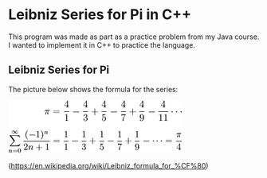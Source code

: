 # Leibniz Series for Pi in C++
This program was made as part as a practice problem from my Java course. I wanted to implement it in C++ to practice the language. 

## Leibniz Series for Pi
The picture below shows the formula for the series:

![Leibniz Series](series.png)

(https://en.wikipedia.org/wiki/Leibniz_formula_for_%CF%80)
